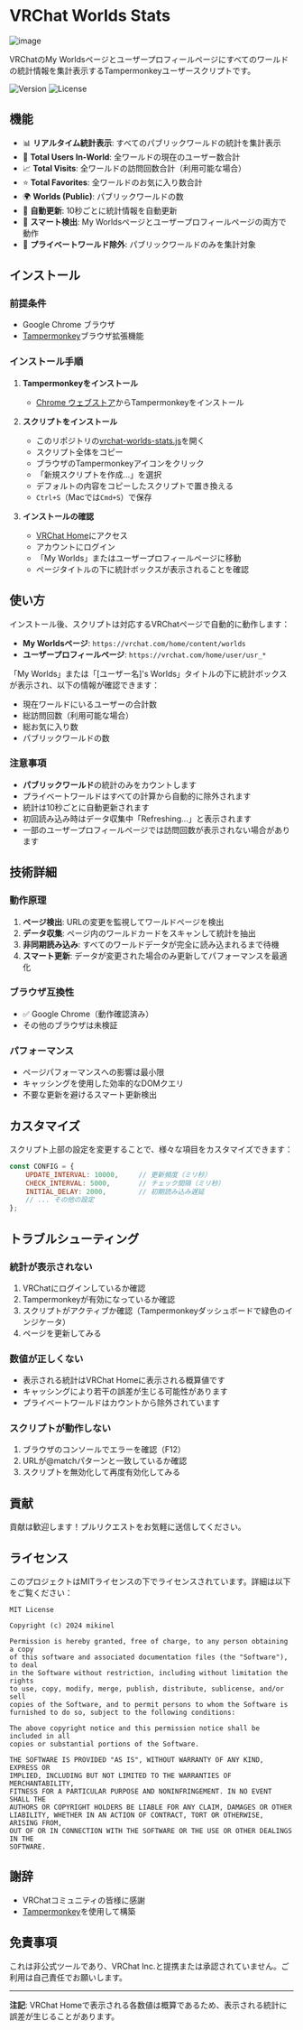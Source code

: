 # VRChat Worlds Stats

![image](https://github.com/user-attachments/assets/1f5ee2d3-e89a-413b-8ddf-a42a0113b5ad)

VRChatのMy Worldsページとユーザープロフィールページにすべてのワールドの統計情報を集計表示するTampermonkeyユーザースクリプトです。

![Version](https://img.shields.io/badge/version-1.0-blue.svg)
![License](https://img.shields.io/badge/license-MIT-green.svg)

## 機能

- 📊 **リアルタイム統計表示**: すべてのパブリックワールドの統計を集計表示
- 👥 **Total Users In-World**: 全ワールドの現在のユーザー数合計
- 📈 **Total Visits**: 全ワールドの訪問回数合計（利用可能な場合）
- ⭐ **Total Favorites**: 全ワールドのお気に入り数合計
- 🌍 **Worlds (Public)**: パブリックワールドの数
- 🔄 **自動更新**: 10秒ごとに統計情報を自動更新
- 🎯 **スマート検出**: My Worldsページとユーザープロフィールページの両方で動作
- 🚫 **プライベートワールド除外**: パブリックワールドのみを集計対象

## インストール

### 前提条件
- Google Chrome ブラウザ
- [Tampermonkey](https://www.tampermonkey.net/)ブラウザ拡張機能

### インストール手順

1. **Tampermonkeyをインストール**
   - [Chrome ウェブストア](https://chrome.google.com/webstore/detail/tampermonkey/dhdgffkkebhmkfjojejmpbldmpobfkfo)からTampermonkeyをインストール

2. **スクリプトをインストール**
   - このリポジトリの[vrchat-worlds-stats.js](vrchat-worlds-stats.js)を開く
   - スクリプト全体をコピー
   - ブラウザのTampermonkeyアイコンをクリック
   - 「新規スクリプトを作成...」を選択
   - デフォルトの内容をコピーしたスクリプトで置き換える
   - `Ctrl+S`（Macでは`Cmd+S`）で保存

3. **インストールの確認**
   - [VRChat Home](https://vrchat.com/home/content/worlds)にアクセス
   - アカウントにログイン
   - 「My Worlds」またはユーザープロフィールページに移動
   - ページタイトルの下に統計ボックスが表示されることを確認

## 使い方

インストール後、スクリプトは対応するVRChatページで自動的に動作します：

- **My Worldsページ**: `https://vrchat.com/home/content/worlds`
- **ユーザープロフィールページ**: `https://vrchat.com/home/user/usr_*`

「My Worlds」または「[ユーザー名]'s Worlds」タイトルの下に統計ボックスが表示され、以下の情報が確認できます：

- 現在ワールドにいるユーザーの合計数
- 総訪問回数（利用可能な場合）
- 総お気に入り数
- パブリックワールドの数

### 注意事項

- **パブリックワールド**の統計のみをカウントします
- プライベートワールドはすべての計算から自動的に除外されます
- 統計は10秒ごとに自動更新されます
- 初回読み込み時はデータ収集中「Refreshing...」と表示されます
- 一部のユーザープロフィールページでは訪問回数が表示されない場合があります

## 技術詳細

### 動作原理

1. **ページ検出**: URLの変更を監視してワールドページを検出
2. **データ収集**: ページ内のワールドカードをスキャンして統計を抽出
3. **非同期読み込み**: すべてのワールドデータが完全に読み込まれるまで待機
4. **スマート更新**: データが変更された場合のみ更新してパフォーマンスを最適化

### ブラウザ互換性

- ✅ Google Chrome（動作確認済み）
- その他のブラウザは未検証

### パフォーマンス

- ページパフォーマンスへの影響は最小限
- キャッシングを使用した効率的なDOMクエリ
- 不要な更新を避けるスマート更新検出

## カスタマイズ

スクリプト上部の設定を変更することで、様々な項目をカスタマイズできます：

```javascript
const CONFIG = {
    UPDATE_INTERVAL: 10000,     // 更新頻度（ミリ秒）
    CHECK_INTERVAL: 5000,       // チェック間隔（ミリ秒）
    INITIAL_DELAY: 2000,        // 初期読み込み遅延
    // ... その他の設定
};
```

## トラブルシューティング

### 統計が表示されない

1. VRChatにログインしているか確認
2. Tampermonkeyが有効になっているか確認
3. スクリプトがアクティブか確認（Tampermonkeyダッシュボードで緑色のインジケータ）
4. ページを更新してみる

### 数値が正しくない

- 表示される統計はVRChat Homeに表示される概算値です
- キャッシングにより若干の誤差が生じる可能性があります
- プライベートワールドはカウントから除外されています

### スクリプトが動作しない

1. ブラウザのコンソールでエラーを確認（F12）
2. URLが@matchパターンと一致しているか確認
3. スクリプトを無効化して再度有効化してみる

## 貢献

貢献は歓迎します！プルリクエストをお気軽に送信してください。

## ライセンス

このプロジェクトはMITライセンスの下でライセンスされています。詳細は以下をご覧ください：

```
MIT License

Copyright (c) 2024 mikinel

Permission is hereby granted, free of charge, to any person obtaining a copy
of this software and associated documentation files (the "Software"), to deal
in the Software without restriction, including without limitation the rights
to use, copy, modify, merge, publish, distribute, sublicense, and/or sell
copies of the Software, and to permit persons to whom the Software is
furnished to do so, subject to the following conditions:

The above copyright notice and this permission notice shall be included in all
copies or substantial portions of the Software.

THE SOFTWARE IS PROVIDED "AS IS", WITHOUT WARRANTY OF ANY KIND, EXPRESS OR
IMPLIED, INCLUDING BUT NOT LIMITED TO THE WARRANTIES OF MERCHANTABILITY,
FITNESS FOR A PARTICULAR PURPOSE AND NONINFRINGEMENT. IN NO EVENT SHALL THE
AUTHORS OR COPYRIGHT HOLDERS BE LIABLE FOR ANY CLAIM, DAMAGES OR OTHER
LIABILITY, WHETHER IN AN ACTION OF CONTRACT, TORT OR OTHERWISE, ARISING FROM,
OUT OF OR IN CONNECTION WITH THE SOFTWARE OR THE USE OR OTHER DEALINGS IN THE
SOFTWARE.
```

## 謝辞

- VRChatコミュニティの皆様に感謝
- [Tampermonkey](https://www.tampermonkey.net/)を使用して構築

## 免責事項

これは非公式ツールであり、VRChat Inc.と提携または承認されていません。ご利用は自己責任でお願いします。

---

**注記**: VRChat Homeで表示される各数値は概算であるため、表示される統計に誤差が生じることがあります。
